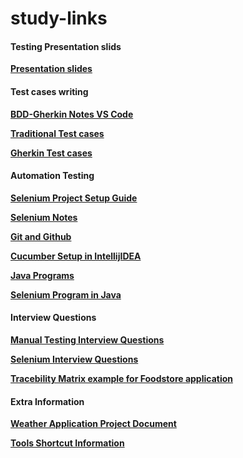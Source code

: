 # study-links
#### Testing Presentation slids
 **[Presentation slides](https://drive.google.com/drive/folders/16B0tLJH4QeJzFTXgTW2wzaxO9uK6dGEZ?usp=sharing)**

#### Test cases writing	
**[BDD-Gherkin Notes VS Code](https://docs.google.com/document/d/1LX4iOF2PsPLXXpUsnsVCsxr9cKslM2ciFoEVj8oNGDA/edit?usp=sharing)**

**[Traditional Test cases](https://drive.google.com/drive/folders/1mJS5fb4SGRswPkVwzRYD356HQP47WqeG?usp=sharing)**
	
**[Gherkin Test cases](https://drive.google.com/drive/folders/1iB1eQ94v0HF4UjK1-Rbpb5FVyvPlP5QE?usp=sharing)**

#### Automation Testing
**[Selenium Project Setup Guide](https://drive.google.com/drive/u/0/folders/1K5d3IkmaiCAEWhqTDI6P8f55LRJwYawK)**

**[Selenium Notes](https://docs.google.com/document/d/1EtsRk-tEqB_waUG9XYhdETv0BcBayxD18KT3fGD2V0c/edit?usp=sharing)**

**[Git and Github](https://docs.google.com/document/d/1Fml7eg50vZr8bxO7rpHCkHnVLzt0DVF97RCeVJ3w56o/edit?usp=sharing)**

**[Cucumber Setup in IntellijIDEA](https://docs.google.com/document/d/1T3gFNLWHJXwfzcYOclaW09WTrOyzACYXOuWxUy80ab0/edit?usp=sharing)**

**[Java Programs](https://github.com/gittadesushil/EVE_programs)**

**[Selenium Program in Java](https://github.com/gittadesushil/SeleniumExercise)**


#### Interview Questions
**[Manual Testing Interview Questions](https://docs.google.com/document/d/1_j8hDIfiL7G65T4M_D1cAb2B9pzTsQIZrWs5kUnyDSc/edit?usp=sharing)**

**[Selenium Interview Questions](https://docs.google.com/document/d/1iiqIYMeTKuHEgYgiia2TCJ4_jI_4ZHpAP38aYKS2sMY/edit?usp=sharing)**

**[Tracebility Matrix example for Foodstore application](https://docs.google.com/spreadsheets/d/1B41Jo3beEpi8r1oueSm_xBRs_uukPrK_V6jdq8K_ENU/edit?usp=sharing)**

 #### Extra Information
**[Weather Application Project Document](https://docs.google.com/document/d/1Lr_seViVtqQ48GkJnlWepw2GfxiFDxmnOlLn19mf2b4/edit?usp=sharing)**

**[Tools Shortcut Information](https://docs.google.com/document/d/12N7N4qicROZnjdrmPemMG7Yjogq5-x8FGgkgzxNXNwU/edit?usp=sharing)**
